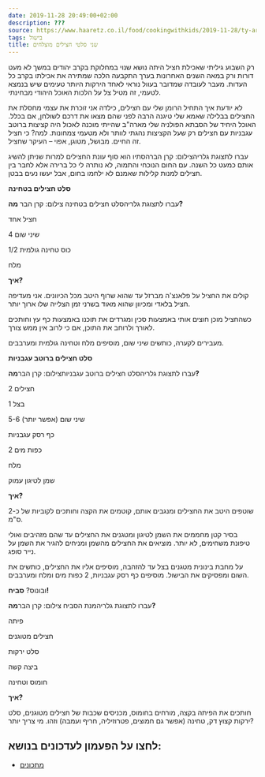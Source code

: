 ```yaml
---
date: 2019-11-28 20:49:00+02:00
description: ???
source: https://www.haaretz.co.il/food/cookingwithkids/2019-11-28/ty-article/0000017f-f8d5-d2d5-a9ff-f8dd455d0000
tags: בישול
title: שני סלטי חצילים מוצלחים
---
```


רק השבוע גיליתי שאכילת חציל היתה נושא שנוי במחלוקת בקרב יהודים במשך לא מעט דורות ורק במאה השנים האחרונות בערך התקבעה הלכה שמתירה את אכילתו בקרב כל העדות. מעבר לעובדה שמדובר בעוול נוראי לאחד הירקות היותר טעימים שיש בנמצא לטעמי, זה מטיל צל על הלכות האוכל היהודי מבחינתי.

לא יודעת איך התחיל הרומן שלי עם חצילים, כילדה אני זוכרת את עצמי מחסלת את החצילים בבלילה שאמא שלי טיגנה הרבה לפני שהם מצאו את דרכם לשולחן, אם בכלל. האוכל היחיד של הסבתא הפולניה שלי מארה"ב שהייתי מוכנה לאכול היה קציצות ברוטב עגבניות עם חצילים רק שעל הקציצות נהגתי לוותר ולא מטעמי צמחונות. למה? כי חציל זה החיים. מבושל, מטוגן, אפוי – העיקר שחציל.

 עברו לתצוגת גלריהצילום: קרן הברהסתיו הוא סוף עונת החצילים למרות שניתן להשיג אותם כמעט כל השנה. עם החום הנוכחי והתמוה, לא נותרה לי כל ברירה אלא לחבר בין חצילים למנות קלילות שאמנם לא ילחמו בחום, אבל יעשו נעים בבטן.

**סלט חצילים בטחינה**

 עברו לתצוגת גלריהסלט חצילים בטחינה צילום: קרן הבר **מה?**

חציל אחד

4 שיני שום

1/2 כוס טחינה גולמית

מלח

**איך?**

קולים את החציל על פלאנצ'ה מברזל עד שהוא שרוף היטב מכל הכיוונים. אני מעדיפה חציל בלאדי ומכיוון שהוא מאוד בשרני זמן הצלייה שלו ארוך יותר.

כשהחציל מוכן חוצים אותי באמצעות סכין ומגרדים את תוכנו באמצעות כף עץ וחותכים לאורך ולרוחב את התוכן, אם כי לרוב אין ממש צורך.

מעבירים לקערה, כותשים שיני שום, מוסיפים מלח וטחינה גולמית ומערבבים.

**סלט חצילים ברוטב עגבניות**

 עברו לתצוגת גלריהסלט חצילים ברוטב עגבניותצילום: קרן הבר**מה?**

2 חצילים

1 בצל

5-6 שיני שום (אפשר יותר)

כף רסק עגבניות

2 כפות מים

מלח

שמן לטיגון עמוק

**איך?**

שוטפים היטב את החצילים ומנגבים אותם, קוטמים את הקצה וחותכים לקוביות של כ-2 ס"מ.

בסיר קטן מחממים את השמן לטיגון ומטגנים את החצילים עד שהם מזהיבים ואולי טיפונת משחימים, לא יותר. מוציאים את החצילים מהשמן ומניחים להגיר את השמן על נייר סופג.

על מחבת בינונית מטגנים בצל עד להזהבה, מוסיפים אליו את החצילים, כותשים את השום ומפסיקים את הבישול. מוסיפים כף רסק עגבניות, 2 כפות מים ומלח ומערבבים.

ובונוס? **סביח!**

 עברו לתצוגת גלריהמנת הסביח צילום: קרן הבר**מה?**

פיתה

חצילים מטוגנים

סלט ירקות

ביצה קשה

חומוס וטחינה

**איך?**

חותכים את הפיתה בקצה, מורחים בחומוס, מכניסים שכבות של חצילים מטוגנים, סלט ירקות קצוץ דק, טחינה (אפשר גם חמוצים, פטרוזיליה, חריף ועמבה) וזהו. מי צריך יותר?

לחצו על הפעמון לעדכונים בנושא:
------------------------------

* [מתכונים](/ty-tag/recipes-0000017f-da28-dea8-a77f-de6a4ba50000)